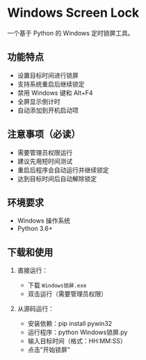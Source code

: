 # Windows Screen Lock

一个基于 Python 的 Windows 定时锁屏工具。

## 功能特点

- 设置目标时间进行锁屏
- 支持系统重启后继续锁定
- 禁用 Windows 键和 Alt+F4
- 全屏显示倒计时
- 自动添加到开机启动项

## 注意事项（必读）

- 需要管理员权限运行
- 建议先用短时间测试
- 重启后程序会自动运行并继续锁定
- 达到目标时间后自动解除锁定

## 环境要求

- Windows 操作系统
- Python 3.6+ 

## 下载和使用

1. 直接运行：
   - 下载 `Windows锁屏.exe`
   - 双击运行（需要管理员权限）

2. 从源码运行：
   - 安装依赖：pip install pywin32
   - 运行程序：python Windows锁屏.py
   - 输入目标时间（格式：HH:MM:SS）
   - 点击"开始锁屏"
